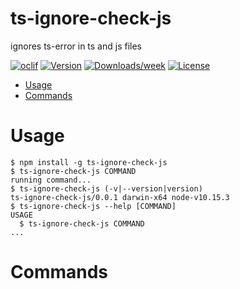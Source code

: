 ts-ignore-check-js
==================

ignores ts-error in ts and js files

[![oclif](https://img.shields.io/badge/cli-oclif-brightgreen.svg)](https://oclif.io)
[![Version](https://img.shields.io/npm/v/ts-ignore-check-js.svg)](https://npmjs.org/package/ts-ignore-check-js)
[![Downloads/week](https://img.shields.io/npm/dw/ts-ignore-check-js.svg)](https://npmjs.org/package/ts-ignore-check-js)
[![License](https://img.shields.io/npm/l/ts-ignore-check-js.svg)](https://github.com/vbUNext/ts-ignore-check-js/blob/master/package.json)

<!-- toc -->
* [Usage](#usage)
* [Commands](#commands)
<!-- tocstop -->
# Usage
<!-- usage -->
```sh-session
$ npm install -g ts-ignore-check-js
$ ts-ignore-check-js COMMAND
running command...
$ ts-ignore-check-js (-v|--version|version)
ts-ignore-check-js/0.0.1 darwin-x64 node-v10.15.3
$ ts-ignore-check-js --help [COMMAND]
USAGE
  $ ts-ignore-check-js COMMAND
...
```
<!-- usagestop -->
# Commands
<!-- commands -->

<!-- commandsstop -->
